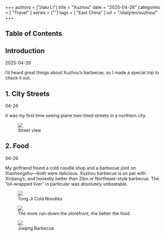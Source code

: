 +++
authors = ["Jialu Li"]
title = "Xuzhou"
date = "2025-04-26"
categories = [
    "Travel"
]
series = [""]
tags = [
    "East China"
]
url = "/daily/en/xuzhou/"
+++
<!DOCTYPE html>
<html lang="en">
<head>
    <meta charset="UTF-8">
    <meta name="viewport" content="width=device-width, initial-scale=1.0">
    <link rel="stylesheet" href="/assets/css/styles.css">
    <script src="/assets/js/toc.js"></script>    
</head>
<body>
    <article>
        <nav>
            <h2>Table of Contents</h2>
            <ul id="toc">
                <!-- TOC items will be dynamically generated here -->
            </ul>
        </nav>
        <section>
            <h2>Introduction</h2>
            <p>2025-04-26</p>
            <p>I’d heard great things about Xuzhou’s barbecue, so I made a special trip to check it out.</p>
        </section>
        <section>
            <h2>1. City Streets</h2>
            <p>04-26 <i class="fas fa-sun"></i></p>
            <p>It was my first time seeing plane tree-lined streets in a northern city.</p>
            <div class="container">
                <div class="image">
                    <figure>
                        <a data-fancybox="gallery" href="https://cdn.heirenlop.com/daily-record/xuzhou1.png">
                            <img src="https://cdn.heirenlop.com/daily-record/xuzhou1.png" loading="lazy">
                        </a>
                        <figcaption>Street view</figcaption>
                    </figure>
                </div>
            </div>
        </section>
        <section>
            <h2>2. Food</h2>
            <p>04-26 <i class="fas fa-sun"></i></p>
            <p>My girlfriend found a cold noodle shop and a barbecue joint on Xiaohongshu—both were delicious.  
Xuzhou barbecue is on par with Xinjiang’s, and honestly better than Zibo or Northeast-style barbecue.  
The “oil-wrapped liver” in particular was absolutely unbeatable.</p>
            <div class="container">
                <div class="image">
                    <figure>
                        <a data-fancybox="gallery" href="https://cdn.heirenlop.com/daily-record/xuzhou2.png">
                            <img src="https://cdn.heirenlop.com/daily-record/xuzhou2.png" loading="lazy">
                        </a>
                        <figcaption>Tong Ji Cold Noodles</figcaption>
                    </figure>
                    <figure>
                        <a data-fancybox="gallery" href="https://cdn.heirenlop.com/daily-record/xuzhou4.png">
                            <img src="https://cdn.heirenlop.com/daily-record/xuzhou4.png" loading="lazy">
                        </a>
                        <figcaption>The more run-down the storefront, the better the food</figcaption>
                    </figure>
                </div>
            </div>
            <div class="container">
                <div class="image">
                    <figure>
                        <a data-fancybox="gallery" href="https://cdn.heirenlop.com/daily-record/xuzhou3.png">
                            <img src="https://cdn.heirenlop.com/daily-record/xuzhou3.png" loading="lazy">
                        </a>
                        <figcaption>Jiaqing Barbecue</figcaption>
                    </figure>
                </div>
            </div>
        </section>
    </article>
</body>
</html>
